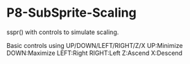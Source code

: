 # P8-SubSprite-Scaling
sspr() with controls to simulate scaling.

Basic controls using UP/DOWN/LEFT/RIGHT/Z/X
UP:Minimize
DOWN:Maximize
LEFT:Right
RIGHT:Left
Z:Ascend
X:Descend
